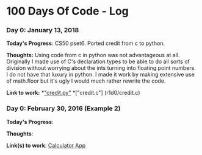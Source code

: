 # 100 Days Of Code - Log

### Day 0: January 13, 2018

**Today's Progress**: CS50 pset6. Ported credit from c to python. 

**Thoughts:** Using code from c in python was not advantageous at all. Originally I made use of C's declaration types to be able to do all sorts of division without worrying about the ints turning into floating point numbers. I do not have that luxury in python. I made it work by making extensive use of math.floor but it's ugly I would much rather rewrite the code. 

**Link to work:** *["credit.py"](r1d0/credit.py) 
*["credit.c"] (r1d0/credit.c)

### Day 0: February 30, 2016 (Example 2)


**Today's Progress**: 

**Thoughts**: 

**Link(s) to work**: [Calculator App](http://www.example.com)




